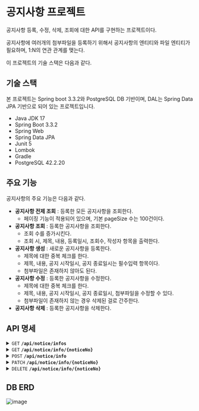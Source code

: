 # 공지사항 프로젝트
공지사항 등록, 수정, 삭제, 조회에 대한 API를 구현하는 프로젝트이다.

공지사항에 여러개의 첨부파일을 등록하기 위해서 공지사항의 엔티티와 파일 엔티티가 필요하며, 1:N의 연관 관계를 맺는다.

이 프로젝트의 기술 스택은 다음과 같다.

## 기술 스택
본 프로젝트는 Spring boot 3.3.2와 PostgreSQL DB 기반이며, DAL는 Spring Data JPA 기반으로 되어 있는 프로젝트입니다. 

- Java JDK 17
- Spring Boot 3.3.2
- Spring Web
- Spring Data JPA
- Junit 5
- Lombok
- Gradle
- PostgreSQL 42.2.20

## 주요 기능
공지사항의 주요 기능은 다음과 같다.

- **공지사항 전제 조회**  : 등록한 모든 공지사항을 조회한다.
  - 페이징 기능이 적용되어 있으며, 기본 pageSize 수는 100건이다.
- **공지사항 조회**  : 등록한 공지사항을 조회한다.
  - 조회 수를 증가시킨다.
  - 조회 시, 제목, 내용, 등록일시, 조회수, 작성자 항목을 출력한다.
- **공지사항 생성**  : 새로운 공지사항을 등록한다.
  - 제목에 대한 중복 체크를 한다.
  - 제목, 내용, 공지 시작일시, 공지 종료일시는 필수입력 항목이다.
  - 첨부파일은 존재하지 않아도 된다.
- **공지사항 수정**  : 등록한 공지사항을 수정한다.
  - 제목에 대한 중복 체크를 한다.
  - 제목, 내용, 공지 시작일시, 공지 종료일시, 첨부파일을 수정할 수 있다.
  - 첨부파일이 존재하지 않는 경우 삭제된 걸로 간주한다.
- **공지사항 삭제**  : 등록한 공지사항을 삭제한다.

## API 명세

<details>
 <summary><code>GET</code> <code><b>/api/notice/infos</b></code></summary>

##### Description
> 공지사항 전체 조회 API
  
##### Parameters

> | name      | type  |  required     | data type | description       |
> |-----------|------ |---------------|-----------|-------------------|
> | pageNo    | query | false         | Integer   | default value 0   |
> | pageSize  | query | false         | Integer   | default value 100 |


##### Responses

> | http code     | content-type                      |
> |---------------|-----------------------------------|
> | `200`         | `application/json`                |
>
> > ###### Response body
> > ```json
> > {
> > "success": true,
> > "code": 0,
> >   "result": {
> >     "data": {
> >       "content": [],
> >       "pageNo": 0,
> >       "pageSize": 100,
> >       "totalElements": 0,
> >       "totalPages": 1,
> >       "last": true
> >     }
> >   }
> > }
> > ```

##### Example cURL

> ```javascript
>  curl -X 'GET' \
>  'http://localhost:8080/api/notice/infos?pageNo=0&pageSize=100' \
>  -H 'accept: */*'
> ```

##### Request URL

> ```http
> http://localhost:8080/api/notice/infos?pageNo=0&pageSize=100
> ```

</details>

<details>
 <summary><code>GET</code> <code><b>/api/notice/info/{noticeNo}</b></code></summary>

##### Description
> 공지사항 조회 API
  
##### Parameters

> | name      | type  |  required     | data type | description       |
> |-----------|------ |---------------|-----------|-------------------|
> | noticeNo  | path  | true          | Integer   |                   |


##### Responses

> | http code     | content-type                      |
> |---------------|-----------------------------------|
> | `200`         | `application/json`                |
>
> > ###### Response body
> > ```json
> > {
> > "success": true,
> > "code": 0,
> >   "result": {
> >     "data": {
> >       "title": "",
> >       "contents": "",
> >       "writer": "",
> >       "createDate": "2024-07-21T10:26:29.983+00:00",
> >       "viewCount": 1
> >     }
> >   }
> > }
> > ```

> | http code     | content-type                      |
> |---------------|-----------------------------------|
> | `404`         | `application/json`                |
>
> > ###### Response body
> > ```json
> > {
> > "success": false,
> > "code": 404,
> >   "result": {
> >     "msg": "공지사항을 찾을 수 없습니다."
> >   }
> > }
> > ```

##### Example cURL

> ```javascript
>  curl -X 'GET' \
> 'http://localhost:8080/api/notice/info/1' \
> -H 'accept: */*'
> ```

##### Request URL

> ```http
> http://localhost:8080/api/notice/info/1
> ```

</details>

<details>
 <summary><code>POST</code> <code><b>/api/notice/info</b></code></summary>

##### Description
> 공지사항 등록 API
  
##### Parameters

###### Request header
| content-type        |
|---------------------|
|`multipart/form-data`|

###### Request body
> | name      |  required     | data type            | description       |
> |-----------|---------------|----------------------|-------------------|
> | title     | true          | String               | text              |
> | contents  | true          | String               | text              |
> | writer    | false         | String               | text              |
> | startDate | true          | String(date-time)    | text              |
> | endDate   | true          | String(date-time)    | text              |
> | file      | false         | array[string]        | file              |


##### Responses

> | http code     | content-type                      |
> |---------------|-----------------------------------|
> | `200`         | `application/json`                |
>
> > ###### Response body
> > ```json
> > {
> > "success": true,
> > "code": 0,
> >   "result": {
> >     "data": "공지사항 등록에 성공하였습니다."
> >   }
> > }
> > ```

> | http code     | content-type                      |
> |---------------|-----------------------------------|
> | `400`         | `application/json`                |
>
> > ###### Response body
> > ```json
> > {
> > "success": false,
> > "code": 400,
> >   "result": {
> >     "msg": "..."
> >   }
> > }
> > ```

> | http code     | content-type                      |
> |---------------|-----------------------------------|
> | `500`         | `application/json`                |
>
> > ###### Response body
> > ```json
> > {
> > "success": false,
> > "code": 500,
> >   "result": {
> >     "msg": "이미 존재하는 공지사항입니다."
> >   }
> > }
> > ```

##### Example cURL

> ```javascript
>  curl -X 'POST' \
> 'http://localhost:8080/api/notice/info' \
> -H 'accept: application/json' \
> -H 'Content-Type: multipart/form-data' \
> -F 'file=@\"C:/myfile.txt\"' \
> -F 'title=test111111' \
> -F 'contents=test' \
> -F 'startDate=2024-07-24 00:00:00' \
> -F 'endDate=2024-07-24 23:59:59'
> ```

##### Request URL

> ```http
> http://localhost:8080/api/notice/info
> ```

</details>

<details>
 <summary><code>PATCH</code> <code><b>/api/notice/info/{noticeNo}</b></code></summary>

##### Description
> 공지사항 수정 API
  
##### Parameters

> | name      | type  |  required     | data type | description       |
> |-----------|------ |---------------|-----------|-------------------|
> | noticeNo  | path  | true          | Integer   |                   |

###### Request header
| content-type        |
|---------------------|
|`multipart/form-data`|

###### Request body
> | name      |  required     | data type            | description       |
> |-----------|---------------|----------------------|-------------------|
> | title     | true          | String               | text              |
> | contents  | true          | String               | text              |
> | startDate | true          | String(date-time)    | text              |
> | endDate   | true          | String(date-time)    | text              |
> | file      | false         | array[string]        | file              |


##### Responses

> | http code     | content-type                      |
> |---------------|-----------------------------------|
> | `200`         | `application/json`                |
>
> > ###### Response body
> > ```json
> > {
> > "success": true,
> > "code": 0,
> >   "result": {
> >     "data": "공지사항 수정에 성공하였습니다."
> >   }
> > }
> > ```

> | http code     | content-type                      |
> |---------------|-----------------------------------|
> | `400`         | `application/json`                |
>
> > ###### Response body
> > ```json
> > {
> > "success": false,
> > "code": 400,
> >   "result": {
> >     "msg": "..."
> >   }
> > }
> > ```

> | http code     | content-type                      |
> |---------------|-----------------------------------|
> | `404`         | `application/json`                |
>
> > ###### Response body
> > ```json
> > {
> > "success": false,
> > "code": 404,
> >   "result": {
> >     "msg": "공지사항을 찾을 수 없습니다."
> >   }
> > }
> > ```

> | http code     | content-type                      |
> |---------------|-----------------------------------|
> | `500`         | `application/json`                |
>
> > ###### Response body
> > ```json
> > {
> > "success": false,
> > "code": 500,
> >   "result": {
> >     "msg": "이미 존재하는 공지사항입니다."
> >   }
> > }
> > ```

##### Example cURL

> ```javascript
>  curl -X 'PATCH' \
> 'http://localhost:8080/api/notice/info/1' \
> -H 'accept: application/json' \
> -H 'Content-Type: multipart/form-data' \
> -F 'file=@\"C:/myfile.txt\"' \
> -F 'title=test111111' \
> -F 'contents=test' \
> ```

##### Request URL

> ```http
> http://localhost:8080/api/notice/info/1
> ```

</details>

<details>
 <summary><code>DELETE</code> <code><b>/api/notice/info/{noticeNo}</b></code></summary>

##### Description
> 공지사항 삭제 API
  
##### Parameters

> | name      | type  |  required     | data type | description       |
> |-----------|------ |---------------|-----------|-------------------|
> | noticeNo  | path  | true          | Integer   |                   |


##### Responses

> | http code     | content-type                      |
> |---------------|-----------------------------------|
> | `200`         | `application/json`                |
>
> > ###### Response body
> > ```json
> > {
> > "success": true,
> > "code": 0,
> >   "result": {
> >     "data": "공지사항 삭제에 성공하였습니다."
> >   }
> > }
> > ```

> | http code     | content-type                      |
> |---------------|-----------------------------------|
> | `404`         | `application/json`                |
>
> > ###### Response body
> > ```json
> > {
> > "success": false,
> > "code": 404,
> >   "result": {
> >     "msg": "공지사항을 찾을 수 없습니다."
> >   }
> > }
> > ```

##### Example cURL

> ```javascript
>  curl -X 'DELETE' \
> 'http://localhost:8080/api/notice/info/1' \
> -H 'accept: */*'
> ```

##### Request URL

> ```http
> http://localhost:8080/api/notice/info/1
> ```

</details>

## DB ERD
![image](https://github.com/user-attachments/assets/f028d76a-002d-4bba-8463-2a73241a195f)


